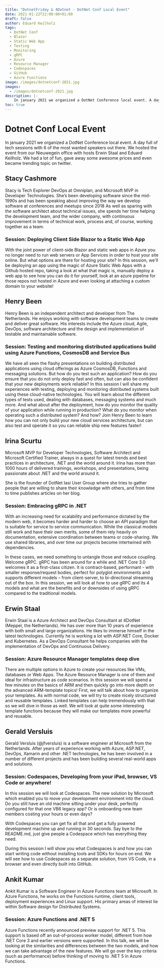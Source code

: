 ```yaml
---
title: "DotnetFriday & 4Dotnet - DotNet Conf Local Event"
date: 2021-01-22T22:00:00+01:00
draft: false
author: Eduard Keilholz
tags:
  - DotNet Conf
  - Blazor
  - Static Web App
  - Testing
  - Monitoring
  - gRPC
  - Azure
  - Resource Manager
  - Codespaces
  - GitHub
  - Azure Functions
image: /images/dotnetconf-2021.jpg
images:
  - /images/dotnetconf-2021.jpg
description: |-
    In january 2021 we organized a DotNet Conference local event. A day full of tech sessions with 6 of the most wanted speakers out there. We hosted the event from our Nieuwegein office with hosts Erwin Staal and Eduard Keilholz. We had a lot of fun, gave away some awesome prices and even became trending topic on twitter.
toc: true
---
```


# Dotnet Conf Local Event

In january 2021 we organized a DotNet Conference local event. A day full of tech sessions with 6 of the most wanted speakers out there. We hosted the event from our Nieuwegein office with hosts Erwin Staal and Eduard Keilholz. We had a lot of fun, gave away some awesome prices and even became trending topic on twitter.

## Stacy Cashmore
Stacy is Tech Explorer DevOps at Omniplan, and Microsoft MVP in Developer Technologies.
She’s been developing software since the mid-1990s and has been speaking about improving the way we develop software at conferences and meetups since 2018
As well as sparing with the software architect about technical issues, she spends her time helping the development team, and the wider company, with continuous improvement in terms of technical work, process and, of course, working together as a team.

### Session: Deploying Client Side Blazor to a Static Web App
With the joint power of client-side Blazor and static web apps in Azure you no longer need to run web servers or App Services in order to host your site online.
But what options are there for hosting your site? In this session, we'll be deploying an app using the magic of Azure Static Web Apps with a Github hosted repo, taking a look at what that magic is, manually deploy a web app to see how you can do it for yourself, look at an azure pipeline for those repos not hosted in Azure and even looking at attaching a custom domain to your website!

## Henry Been
Henry Been is an independent architect and developer from The Netherlands. He enjoys working with software development teams to create and deliver great software. His interests include the Azure cloud, Agile, DevOps, software architecture and the design and implementation of testable and maintainable software.

### Session: Testing and monitoring distributed applications build using Azure Functions, CosmosDB and Service Bus

We have all seen the flashy presentations on building distributed applications using cloud offerings as Azure CosmosDB, Functions and messaging solutions. But how do you test such an application? How do you ensure that you do not only deploy fast and often, but can also be confident that your new deployments work reliable? In this session I will share my experiences with testing, deploying and monitoring distributed systems built using these cloud-native technologies. You will learn about the different types of tests used, dealing with databases, messaging systems and much more. And what about after the deployment, how do you monitor the quality of your application while running in production? What do you monitor when operating such a distributed system? And how? Join Henry Been to learn how you can not only build your new cloud services architecture, but can also test and operate it so you can reliable ship new features faster!

## Irina Scurtu
Microsoft MVP for Developer Technologies, Software Architect and Microsoft Certified Trainer, always in a quest for latest trends and best practices in architecture, .NET and the world around it. Irina has more than 1000 hours of delivered trainings, workshops, and presentations, being passionate about .NET and the world around it. 

She is the founder of DotNet Iasi User Group where she tries to gather people that are willing to share their knowledge with others, and from time to time publishes articles on her blog.

### Session: Embracing gRPC in .NET
With an increasing need for scalability and performance dictated by the modern web, it becomes harder and harder to choose an API paradigm that is suitable for service to service communication. While the classical models still work and have their own merits, some of them rely heavily on documentation, extensive coordination between teams or code-sharing. We use shared libraries, and over time our projects become intertwined with dependencies. 

In these cases, we need something to untangle those and reduce coupling. Welcome gRPC.
gRPC has been around for a while and .NET Core 3.0 welcomes it as a first-class citizen. It is contract-based, performant - with smaller response/request bodies, perfect for polyglot environments and supports different models – from client-server, to bi-directional streaming out of the box. In this session, we will look at how to use gRPC and its 4 models and what are the benefits and or downsides of using gRPC compared to the traditional models.

## Erwin Staal
Erwin Staal is a Azure Architect and DevOps Consultant at 4DotNet (Meppel, the Netherlands). He has over more than 10 years of experience with both small and large organizations. He likes to immerse himself in the latest technologies. Currently he is working a lot with ASP.NET Core, Docker and Kubernetes. As a DevOps Consultant he helps companies with the implementation of DevOps and Continuous Delivery.

### Session: Azure Resource Manager templates deep dive
There are multiple options in Azure to create your resources like VMs, databases or Web Apps. The Azure Resource Manager is one of them and ideal for infrastructure as code scenarios. In this session we will spend a few minutes on the basics of ARM and then quickly go into more depth on the advanced ARM-template topics! First, we will talk about how to organize your templates. As with normal code, we will try to create nicely structured and reusable templates. Linked templates can help tremendously with that so we will dive in those as well. We will look at quite some interesting template functions because they will make our templates more powerful and reusable.

## Gerald Versluis
Gerald Versluis (@jfversluis) is a software engineer at Microsoft from the Netherlands. After years of experience working with Azure, ASP.NET, DevOps, Xamarin and other .NET technologies, he has been involved in a number of different projects and has been building several real-world apps and solutions.

### Session: Codespaces, Developing from your iPad, browser, VS Code or anywhere!
In this session we will look at Codespaces. The new solution by Microsoft which enabled you to move your development environment into the cloud. Do you still have an old machine sitting under your desk, perfectly configured for that one VB6 legacy app? Or is onboarding new team members costing your hours or even days?

With Codespaces you can get fix all that and get a fully powered development machine up and running in 30 seconds. Say bye to the README.md, just give people a Codespace which has everything they need.

During this session I will show you what Codespaces is and how you can start writing code without installing tools and SDKs for hours on end. We will see how to use Codespaces as a separate solution, from VS Code, in a browser and even directly built into GitHub.

## Ankit Kumar
Ankit Kumar is a Software Engineer in Azure Functions team at Microsoft. In Azure Functions, he works on the Functions runtime, client tools, deployment experiences and Linux support. His primary areas of interest lie within Software design for Distributed Systems.

### Session: Azure Functions and .NET 5
Azure Functions recently announced preview support for .NET 5. This support is based off an out-of-process worker model, different from how
.NET Core 3 and earlier versions were supported. In this talk, we will be looking at the similarities and differences between the two
models, and how we can take advantage of the new features. We will go over the key criteria (such as performance) before thinking of
moving to .NET 5 in Azure Functions.
